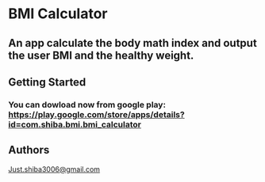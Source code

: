 # BMI Calculator
## An app calculate the body math index and output the user BMI and the healthy weight.
## Getting Started
### You can dowload now from google play: https://play.google.com/store/apps/details?id=com.shiba.bmi.bmi_calculator
## Authors
Just.shiba3006@gmail.com
